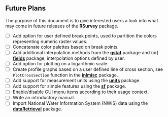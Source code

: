 ## Future Plans

The purpose of this document is to give interested users a look into what may come in future releases of the **RSurvey** package.

- [ ] Add option for user defined break points, used to partition the colors representing numeric raster values.
- [ ] Concatenate color palettes based on break points.
- [ ] Add additional interpolation methods from the [**gstat**](https://CRAN.R-project.org/package=gstat) package
      and (or) [**fields**](https://CRAN.R-project.org/package=fields) package;
      interpolation options defined by user.
- [ ] Add option for plotting on a logarithmic scale.
- [ ] Create profile graphs based on a user defined line of cross section, see `PlotCrossSection` function
      in the [**inlmisc**](https://CRAN.R-project.org/package=inlmisc) package.
- [ ] Add support for measurement units using the [**units**](https://CRAN.R-project.org/package=units) package.
- [ ] Add support for simple features using the [**sf**](https://CRAN.R-project.org/package=sf) package.
- [ ] Enable/disable GUI menu items according to their usage context.
- [ ] Write an introductory manual.
- [ ] Import National Water Information System (NWIS) data using the
      [**dataRetrieval**](https://CRAN.R-project.org/package=dataRetrieval) package.

